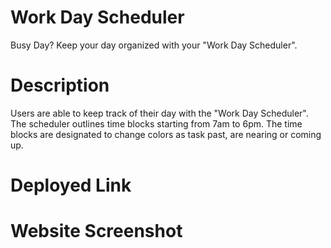 # Work Day Scheduler 
Busy Day? Keep your day organized with your "Work Day Scheduler".

# Description
Users are able to keep track of their day with the "Work Day Scheduler". The scheduler outlines time blocks starting from 7am to 6pm. The time blocks are designated to change colors as task past, are nearing or coming up. 
# Deployed Link

# Website Screenshot
